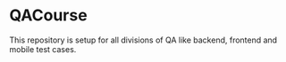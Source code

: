 # QACourse
This repository is setup for all divisions of QA like backend, frontend and mobile test cases.
